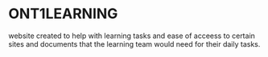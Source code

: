 # ONT1LEARNING
website created to help with learning tasks and ease of acceess to certain sites and documents that the learning team would need for their daily tasks. 
